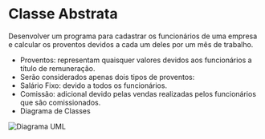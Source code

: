 # Classe Abstrata

Desenvolver um programa para cadastrar os funcionários de uma empresa e calcular os proventos devidos a cada um deles por um mês de trabalho.

- Proventos: representam quaisquer valores devidos aos funcionários a título de remuneração.
- Serão considerados apenas dois tipos de proventos:
- Salário Fixo: devido a todos os funcionários.
- Comissão: adicional devido pelas vendas realizadas pelos funcionários que são comissionados.
- Diagrama de Classes

![Diagrama UML](UML-Funcionário.jpg "Diagra de Classe - Classe Abstrata")
